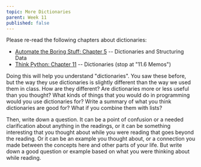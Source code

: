 ```yaml
---
topic: More Dictionaries
parent: Week 11
published: false
---
```


Please re-read the following chapters about dictionaries:

* [Automate the Boring Stuff: Chapter 5](https://automatetheboringstuff.com/chapter5/) -- Dictionaries and Structuring Data
* [Think Python: Chapter 11](http://greenteapress.com/thinkpython2/html/thinkpython2012.html) -- Dictionaries (stop at
  "11.6 Memos")

Doing this will help you understand "dictionaries".  You saw these before, but the way they use dictionaries is slightly
different than the way we used them in class.  How are they different?  Are dictionaries more or less useful than you
thought?  What kinds of things that you would do in programming would you use dictionaries for?  Write a summary of what
you think dictionaries are good for?   What if you combine them with lists?

Then, write down a question. It can be a point of confusion or a needed clarification about anything in the readings, or
it can be something interesting that you thought about while you were reading that goes beyond the reading. Or it can be
an example you thought about, or a connection you made between the concepts here and other parts of your life. But write
down a good question or example based on what you were thinking about while reading.

